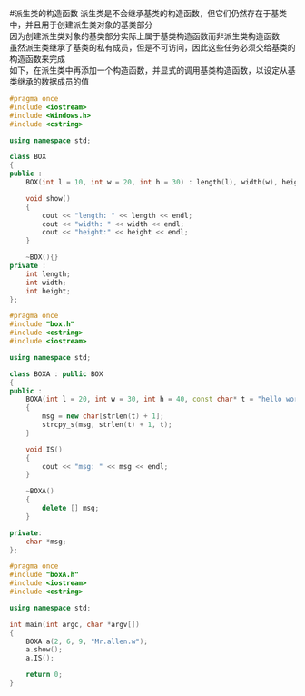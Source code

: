 #派生类的构造函数
派生类是不会继承基类的构造函数，但它们仍然存在于基类中，并且用于创建派生类对象的基类部分        
因为创建派生类对象的基类部分实际上属于基类构造函数而非派生类构造函数         
虽然派生类继承了基类的私有成员，但是不可访问，因此这些任务必须交给基类的构造函数来完成           
如下，在派生类中再添加一个构造函数，并显式的调用基类构造函数，以设定从基类继承的数据成员的值                  
```cpp
#pragma once
#include <iostream>
#include <Windows.h>
#include <cstring>

using namespace std;

class BOX
{
public :
	BOX(int l = 10, int w = 20, int h = 30) : length(l), width(w), height(h){}

	void show()
	{
		cout << "length: " << length << endl;
		cout << "width: " << width << endl;
		cout << "height:" << height << endl;
	}

	~BOX(){}
private :
	int length;
	int width;
	int height;
};
```
```cpp
#pragma once 
#include "box.h"
#include <cstring>
#include <iostream>

using namespace std;

class BOXA : public BOX
{
public :
	BOXA(int l = 20, int w = 30, int h = 40, const char* t = "hello world") : BOX(l, w, h)
	{
		msg = new char[strlen(t) + 1];
		strcpy_s(msg, strlen(t) + 1, t);
	}

	void IS()
	{
		cout << "msg: " << msg << endl;
	}

	~BOXA()
	{
		delete [] msg;
	}

private:
	char *msg;
};
```
```cpp
#pragma once
#include "boxA.h"
#include <iostream>
#include <cstring>

using namespace std;

int main(int argc, char *argv[])
{
	BOXA a(2, 6, 9, "Mr.allen.w");
	a.show();
	a.IS();

	return 0;
}
```

